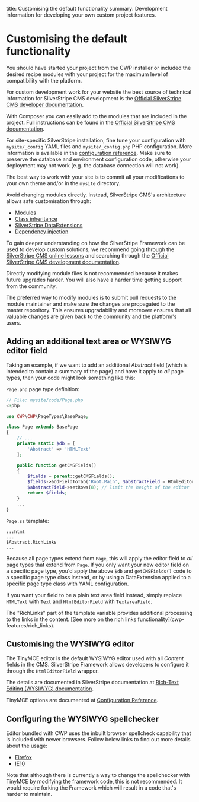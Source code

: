 title: Customising the default functionality
summary: Development information for developing your own custom project features.

# Customising the default functionality

You should have started your project from the CWP installer or included the desired recipe modules with your project for the maximum level of
compatibility with the platform.

For custom development work for your website the best source of technical information for SilverStripe CMS development is the [Official SilverStripe CMS developer documentation](https://docs.silverstripe.org/en/4/).

With Composer you can easily add to the modules that are included in the project. Full instructions can be found in the
[Official SilverStripe CMS documentation](https://docs.silverstripe.org/en/4/getting_started/composer/#advanced-usage).

For site-specific SilverStripe installation, fine tune your configuration with `mysite/_config` YAML files and
`mysite/_config.php` PHP configuration. More information is available in the [configuration
reference](https://docs.silverstripe.org/en/4/developer_guides/configuration/configuration/). Make sure to preserve the database and
environment configuration code, otherwise your deployment may not work (e.g. the database connection will not work).

The best way to work with your site is to commit all your modifications to your own theme and/or in the `mysite` directory.

Avoid changing modules directly. Instead, SilverStripe CMS's architecture allows safe customisation through:

* [Modules](https://addons.silverstripe.org/)
* [Class inheritance](https://docs.silverstripe.org/en/4/developer_guides/model/data_model_and_orm/#subclasses)
* [SilverStripe DataExtensions](https://docs.silverstripe.org/en/4/developer_guides/extending/extensions/)
* [Dependency injection](https://docs.silverstripe.org/en/4/developer_guides/extending/injector/)

To gain deeper understanding on how the SilverStripe Framework can be used to develop custom solutions, we recommend
going through the [SilverStripe CMS online lessons](https://www.silverstripe.org/learn/lessons/v4/) and searching through
the [Official SilverStripe CMS development documentation](https://docs.silverstripe.org/en/4).

Directly modifying module files is not recommended because it makes future upgrades harder. You will also have a harder time getting support from the community.

The preferred way to modify modules is to submit pull requests to the module maintainer and make sure the changes are
propagated to the master repository. This ensures upgradability and moreover ensures that all valuable changes are
given back to the community and the platform's users.

## Adding an additional text area or WYSIWYG editor field

Taking an example, if we want to add an additional *Abstract* field (which is intended to contain a summary of the page)
and have it apply to *all* page types, then your code might look something like this:

`Page.php` page type definition:

```php
// File: mysite/code/Page.php
<?php

use CWP\CWP\PageTypes\BasePage;

class Page extends BasePage 
{
	// ...
	private static $db = [
		'Abstract' => 'HTMLText'
	];

	public function getCMSFields() 
	{
		$fields = parent::getCMSFields();
		$fields->addFieldToTab('Root.Main', $abstractField = HtmlEditorField::create('Abstract'), 'Content');
		$abstractField->setRows(8); // limit the height of the editor
		return $fields;
	}
	...
}
```

`Page.ss` template:

	:::html
	...
	$Abstract.RichLinks
	...

Because all page types extend from `Page`, this will apply the editor field to *all* page types that extend from
`Page`. If you only want your new editor field on a specific page type, you'd apply the above `$db` and
`getCMSFields()` code to a specific page type class instead, or by using a DataExtension applied to a specific page type class with YAML configuration.

If you want your field to be a plain text area field instead, simply replace `HTMLText` with `Text` and
`HtmlEditorField` with `TextareaField`.

<div class="notice" markdown='1'>
The "RichLinks" part of the template variable provides additional processing to the links in the content.
[See more on the rich links functionality](cwp-features/rich_links).
</div>

## Customising the WYSIWYG editor

The TinyMCE editor is the default WYSIWYG editor used with all *Content* fields in the CMS. SilverStripe Framework
allows developers to configure it through the `HtmlEditorField` wrapper.

The details are documented in SilverStripe documentation at [Rich-Text Editing (WYSIWYG)
documentation](https://docs.silverstripe.org/en/4/developer_guides/forms/field_types/htmleditorfield/).

TinyMCE options are documented at [Configuration Reference](https://www.tinymce.com/docs/configure/).

## Configuring the WYSIWYG spellchecker

Editor bundled with CWP uses the inbuilt browser spellcheck capability that is included with newer browsers. Follow
below links to find out more details about the usage:

* [Firefox](http://support.mozilla.org/en-US/kb/how-do-i-use-firefox-spell-checker)
* [IE10](https://answers.microsoft.com/en-us/ie/forum/ie11-iewindows_10/spelling-correction-and-checking-in-internet/a1321c59-3623-49a2-8fce-388ecc2cb057?auth=1)

Note that although there is currently a way to change the spellchecker with TinyMCE by modifying the framework code,
this is not recommended. It would require forking the Framework which will result in a code that's harder to maintain.
